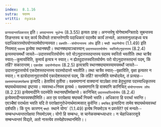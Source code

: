 ```yaml
---
index:  8.1.16
sutra:  पदस्य
vritti:  nyasa
---
```


`प्रागपदान्ताधिकारात्` इति। `अपदान्तस्य भूर्धन्यः` (8.3.55) इत्यतः प्राक्। अनन्तरेषु योगेष्वामन्त्रितादेः सुबन्तस्य तिङन्तस्य च यत् कार्य विधीयते तत्रान्तरेणापि पदाधिकारं पदस्यैव कार्यं लभ्यते, अतस्तानुल्लङ्ध्य यत्र पदाधिकारस्योपयोगस्तमेवोपन्यस्यत। `वक्ष्यति--संयोगान्तस्य लोपः` इति। `षष्ठी स्थानेयोगा` (1.1.49) इति नियमात् `पदस्य` इत्येषा स्थानषष्ठी। स्थानषष्ठ्याञ्चास्यान् `उदात्तस्वरतयोर्यणः स्वरितोऽनुदात्तस्य` (8.2.4) इत्यस्यायमर्थो जायते--उदात्तस्वरितयोर्यणः परो योऽनुदात्तस्तदन्तस्य पदस्य स्वरितो भवतीतिः तथा चात्रैव स्यात्--कुमार्याविति, कुमार्य इत्यत्र न स्यात्। न ह्येतदुदात्तस्वरितयोर्यणः परो योऽनुदात्तस्तदन्तं पदम्, किं तर्हि? सकारान्तम्। `एकादेश उदात्तेनोदात्तः` (8.2.5) इत्यत्रापि स्थानषष्ठ्यामस्यामयमर्थो जायते--उदात्तानुदात्तयोर्य एकदेशस्तदन्तस्य पदस्योदात्तो भवतीति। तथा चात्रैव स्यात्--वृक्षाविति, वृक्षा इत्यतर न स्यात्। न ह्यत्रोदात्तानुदात्तयोर्य एकादेशस्तदन्तं पदम्, किं तर्हि? सान्तमिति यश्चोदयेत्, तं प्रत्याह--`वक्ष्यमाणवाक्यापेक्षया` इत्यादि। हेतावियं तृतीया। वक्ष्यमाणानां वाक्यानां याऽपेक्षा तया हेतुभूतया पदस्याधिकृतस्य षष्ठ्यर्थव्यवस्था द्रष्टव्या। व्यवस्था=नियम इत्यर्थः। वक्ष्यमाणानि हि वाक्यानि कानिचित् `संयोगान्तस्य लोपः` (8.2.23) इत्येवमादीनि पदस्येति स्थानवष्ठीमपेक्षन्ते। कानिचित् `उदात्तस्वरितयोर्यणः` (8.2.4) इत्येवमादीन्यवयवषष्ठीमिति। अत एव परापेक्षया षष्ठ्यर्थे नियमो भवति। अधिकारा हि परार्था भवन्ति। एवञ्चैषां परार्थता भवति यदि ते परापेक्षानुरोधेनार्थमात्मसात् कुर्वन्ति। `क्यचित्` इत्यादिना तामेव षष्ठ्यर्थव्यवस्थां दर्शयति। किं पुनः कारणन् `षष्ठो `स्थाने योगा` (1.1.49) इत्येष नियमोऽत्र न प्रवर्त्तते? एवं मन्यते--सम्बन्धन्ध्यन्तरापेक्षया नियमोऽयम्। योगो हि सम्बन्धः, स चानेकसम्बन्ध्याधारः। न चेहाधिकारसूत्रे सम्बन्ध्यन्तरं विद्यते, अतो नास्त्येव तस्येहोपस्थानमिति।।

